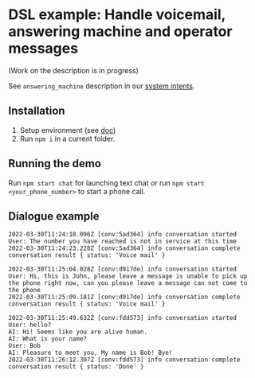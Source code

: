 # DSL example: Handle voicemail, answering machine and operator messages

(Work on the description is in progress)

See `answering_machine` description in our [system intents](https://docs.dasha.ai/en-us/default/natural-language-understanding/system-intents).

<!-- ## Description

[Feature doc link](https://docs.dasha.ai/en-us/default/current-feature-doc)

Some common information about the feature. What is it? How do we handle it, i.e. what instruments are there in Dasha to rule this feature? [Link to original demo if needed](https://some.demo.com)

Overall example description. What is it about? What does current example contain? What files should user look at?

Please, see our [some-important-link](https://docs.dasha.ai/en-us/default/current-feature-doc) for more details.  -->

## Installation

1. Setup environment (see [doc](https://docs.dasha.ai/en-us/default/setup-enviroment/))
1. Run `npm i` in a current folder.

## Running the demo

Run `npm start chat` for launching text chat or run `npm start <your_phone_number>` to start a phone call.


<!-- ## Detailed script description

This section is needed to make code example clear to user. What exactly is going on in the example? How current feature is related to this example?

This section probalby uses other features - they must be mentioned and referenced (references to the docs and demos) -->

## Dialogue example

```log
2022-03-30T11:24:18.096Z [conv:5ad364] info conversation started
User: The number you have reached is not in service at this time
2022-03-30T11:24:23.228Z [conv:5ad364] info conversation complete
conversation result { status: 'Voice mail' }
```

```log
2022-03-30T11:25:04.028Z [conv:d917de] info conversation started
User: Hi, this is John, please leave a message is unable to pick up the phone right now, can you please leave a message can not come to the phone
2022-03-30T11:25:09.181Z [conv:d917de] info conversation complete
conversation result { status: 'Voice mail' }
```

```log
2022-03-30T11:25:49.632Z [conv:fdd573] info conversation started
User: hello?
AI: Hi! Seems like you are alive human.
AI: What is your name?
User: Bob
AI: Pleasure to meet you, My name is Bob! Bye!
2022-03-30T11:26:12.307Z [conv:fdd573] info conversation complete
conversation result { status: 'Done' }
```